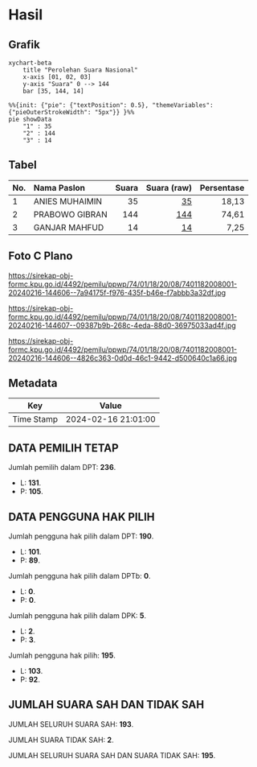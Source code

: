# Hasil

## Grafik

```mermaid
xychart-beta
    title "Perolehan Suara Nasional"
    x-axis [01, 02, 03]
    y-axis "Suara" 0 --> 144
    bar [35, 144, 14]
```

```mermaid
%%{init: {"pie": {"textPosition": 0.5}, "themeVariables": {"pieOuterStrokeWidth": "5px"}} }%%
pie showData
    "1" : 35
    "2" : 144
    "3" : 14
```

## Tabel

| No. | Nama Paslon    | Suara | Suara (raw) | Persentase |
|:--- |:-------------- | -----:| -----------:| ----------:|
| 1   | ANIES MUHAIMIN | 35    | [35][p-1]   | 18,13      |
| 2   | PRABOWO GIBRAN | 144   | [144][p-2]  | 74,61      |
| 3   | GANJAR MAHFUD  | 14    | [14][p-3]   | 7,25       |


[p-1]: https://github.com/gigit-pemilu/pemilu-2024/blob/main/pilpres/hitung-suara/sub/74-sulawesi-tenggara/sub/01-kolaka/sub/18-tanggetada/sub/2008-petudua/sub/001-tps/sub/paslon-1.txt
[p-2]: https://github.com/gigit-pemilu/pemilu-2024/blob/main/pilpres/hitung-suara/sub/74-sulawesi-tenggara/sub/01-kolaka/sub/18-tanggetada/sub/2008-petudua/sub/001-tps/sub/paslon-2.txt
[p-3]: https://github.com/gigit-pemilu/pemilu-2024/blob/main/pilpres/hitung-suara/sub/74-sulawesi-tenggara/sub/01-kolaka/sub/18-tanggetada/sub/2008-petudua/sub/001-tps/sub/paslon-3.txt

## Foto C Plano

https://sirekap-obj-formc.kpu.go.id/4492/pemilu/ppwp/74/01/18/20/08/7401182008001-20240216-144606--7a94175f-f976-435f-b46e-f7abbb3a32df.jpg

https://sirekap-obj-formc.kpu.go.id/4492/pemilu/ppwp/74/01/18/20/08/7401182008001-20240216-144607--09387b9b-268c-4eda-88d0-36975033ad4f.jpg

https://sirekap-obj-formc.kpu.go.id/4492/pemilu/ppwp/74/01/18/20/08/7401182008001-20240216-144606--4826c363-0d0d-46c1-9442-d500640c1a66.jpg


## Metadata

| Key        | Value               |
| ---------- | ------------------- |
| Time Stamp | 2024-02-16 21:01:00 |


## DATA PEMILIH TETAP

Jumlah pemilih dalam DPT: **236**.
 * L: **131**.
 * P: **105**.

## DATA PENGGUNA HAK PILIH

Jumlah pengguna hak pilih dalam DPT: **190**.
 * L: **101**.
 * P: **89**.

Jumlah pengguna hak pilih dalam DPTb: **0**.
 * L: **0**.
 * P: **0**.

Jumlah pengguna hak pilih dalam DPK: **5**.
 * L: **2**.
 * P: **3**.

Jumlah pengguna hak pilih: **195**.
 * L: **103**.
 * P: **92**.

## JUMLAH SUARA SAH DAN TIDAK SAH

JUMLAH SELURUH SUARA SAH: **193**.

JUMLAH SUARA TIDAK SAH: **2**.

JUMLAH SELURUH SUARA SAH DAN SUARA TIDAK SAH: **195**.


